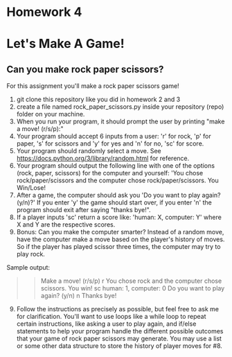 # Homework 4

# Let's Make A Game! 
## Can you make rock paper scissors?

For this assignment you'll make a rock paper scissors game!

1. git clone this repository like you did in homework 2 and 3
2. create a file named rock_paper_scissors.py inside your repository (repo) folder on your machine.
3. When you run your program, it should prompt the user by printing "make a move! (r/s/p):"
4. Your program should accept 6 inputs from a user: 'r' for rock, 'p' for paper, 's' for scissors and 'y' for yes and 'n' for no, 'sc' for score.
5. Your program should randomly select a move. See https://docs.python.org/3/library/random.html for reference.
5. Your program should output the following line with one of the options (rock, paper, scissors) for the computer and yourself:
'You chose rock/paper/scissors and the computer chose rock/paper/scissors. You Win/Lose!
6. After a game, the computer should ask you 'Do you want to play again? (y/n)?' If you enter 'y' the game should start over, if you enter 'n' the program should exit after saying "thanks bye!".
7. If a player inputs 'sc' return a score like: 'human: X, computer: Y' where X and Y are the respective scores.
8. Bonus: Can you make the computer smarter? Instead of a random move, have the computer make a move based on the player's history of moves.
So if the player has played scissor three times, the computer may try to play rock.

Sample output:

>>Make a move! (r/s/p)
r
>> You chose rock and the computer chose scissors. You win!
sc
>> human: 1, computer: 0
>> Do you want to play again? (y/n)
n
>>Thanks bye!

9. Follow the instructions as precisely as possible, but feel free to ask me for clarification. You'll want to use loops like a while loop to repeat certain instructions, like asking a user to play again, and if/else statements to help your program handle the different possible outcomes that your game of rock paper scissors may generate. You may use a list or some other data structure to store the history of player moves for #8.
